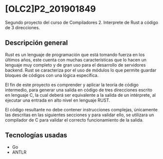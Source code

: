 # [OLC2]P2_201901849
 Segundo proyecto del curso de Compiladores 2. Interprete de Rust a código de 3 direcciones. 

## Descripción general
Rust es un lenguaje de programación que está tomando fuerza en los últimos años, este cuenta con muchas características que lo hacen un lenguaje muy completo y de gran uso para el desarrollo de servidores backend. Rust se caracteriza por el uso de módulos lo que permite guardar bloques de códigos con una lógica específica.

El fin de este proyecto es comprender y aplicar la teoría de código intermedio, para generar una salida en código de tres direcciones escrito en lenguaje C, la cual deberá ser equivalente a la salida de un intérprete, al ejecutar una entrada en alto nivel en lenguaje RUST.

El código resultante no debe contener instrucciones complejas, únicamente las descritas en las siguientes secciones y para validar ello, se utilizara un compilador de C para validar el correcto funcionamiento de la salida.

## Tecnologías usadas

* Go
* ANTLR

